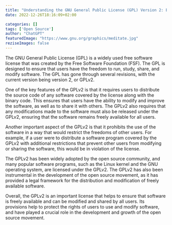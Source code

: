 ```yaml
---
title: "Understanding the GNU General Public License (GPL) Version 2: Ensuring Freedom and Protecting User Rights in Software"
date: 2022-12-26T18:16:09+02:00

categories: []
tags: ['Open Source']
author: "ChatGPT"
featuredImage: "https://www.gnu.org/graphics/meditate.jpg"
reziseImages: false
---
```


The GNU General Public License (GPL) is a widely used free software license that was created by the Free Software Foundation (FSF). The GPL is designed to ensure that users have the freedom to run, study, share, and modify software. The GPL has gone through several revisions, with the current version being version 2, or GPLv2.

<!--more-->

One of the key features of the GPLv2 is that it requires users to distribute the source code of any software covered by the license along with the binary code. This ensures that users have the ability to modify and improve the software, as well as to share it with others. The GPLv2 also requires that any modifications made to the software must also be released under the GPLv2, ensuring that the software remains freely available for all users.

Another important aspect of the GPLv2 is that it prohibits the use of the software in a way that would restrict the freedoms of other users. For example, if a user were to distribute a software program covered by the GPLv2 with additional restrictions that prevent other users from modifying or sharing the software, this would be in violation of the license.

The GPLv2 has been widely adopted by the open source community, and many popular software programs, such as the Linux kernel and the GNU operating system, are licensed under the GPLv2. The GPLv2 has also been instrumental in the development of the open source movement, as it has provided a legal framework for the distribution and modification of freely available software.

Overall, the GPLv2 is an important license that helps to ensure that software is freely available and can be modified and shared by all users. Its provisions help to protect the rights of users to use and modify software, and have played a crucial role in the development and growth of the open source movement.